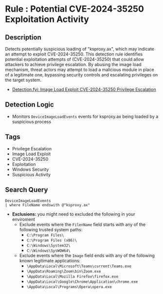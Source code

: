 # Rule : Potential CVE-2024-35250 Exploitation Activity

## Description
Detects potentially suspicious loading of "ksproxy.ax", which may indicate an attempt to exploit CVE-2024-35250.
This detection rule identifies potential exploitation attempts of (CVE-2024-35250) that could allow attackers to achieve privilege escalation. By abusing the image load mechanism, threat actors may attempt to load a malicious module in place of a legitimate one, bypassing security controls and escalating privileges on the target system.

- [Detection.fyi: Image Load Exploit CVE-2024-35250 Privilege Escalation](https://detection.fyi/sigmahq/sigma/emerging-threats/2024/exploits/cve-2024-35250/image_load_exploit_cve_2024_35250_privilege_escalation/)

## Detection Logic
- Monitors `DeviceImageLoadEvents`  events for ksproxy.ax being loaded by a suspicious process

## Tags
- Privilege Escalation
- Image Load Exploit
- CVE-2024-35250
- Exploitation
- Windows Security
- Suspicious Activity

## Search Query
```kql
DeviceImageLoadEvents
| where FileName endswith @"ksproxy.ax"
```


- **Exclusions:**
  you might need to excluded the following in your enviroment
  - Exclude events where the `FilenName` field starts with any of the following trusted system paths:
    - `C:\Program Files\`
    - `C:\Program Files (x86)\`
    - `C:\Windows\System32\`
    - `C:\Windows\SysWOW64\`
  - Exclude events where the `Image` field ends with any of the following known legitimate applications:
    - `\AppData\Local\Microsoft\Teams\current\Teams.exe`
    - `\AppData\Roaming\Zoom\bin\Zoom.exe`
    - `\AppData\Local\Mozilla Firefox\firefox.exe`
    - `\AppData\Local\Google\Chrome\Application\chrome.exe`
    - `\AppData\Local\Programs\Opera\opera.exe`

